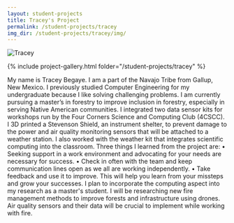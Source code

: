 ```yaml
---
layout: student-projects
title: Tracey's Project
permalink: /student-projects/tracey
img_dir: /student-projects/tracey/img/
---
```

![Tracey](/assets/student-projects/tracey/tracey.png)

{% include project-gallery.html folder="/student-projects/tracey" %}

My name is Tracey Begaye. I am a part of the Navajo Tribe from Gallup, New Mexico. I previously studied Computer Engineering for my undergraduate because I like solving challenging problems. I am currently pursuing a master’s in forestry to improve inclusion in forestry, especially in serving Native American communities.
I integrated two data sensor kits for workshops run by the Four Corners Science and Computing Club (4CSCC). I 3D printed a Stevenson Shield, an instrument shelter, to prevent damage to the power and air quality monitoring sensors that will be attached to a weather station. I also worked with the weather kit that integrates scientific computing into the classroom.
Three things I learned from the project are:
	•	Seeking support in a work environment and advocating for your needs are necessary for success.
	•	Check in often with the team and keep communication lines open as we all are working independently.
	•	Take feedback and use it to improve. This will help you learn from your missteps and grow your successes.
I plan to incorporate the computing aspect into my research as a master's student. I will be researching new fire management methods to improve forests and infrastructure using drones. Air quality sensors and their data will be crucial to implement while working with fire.